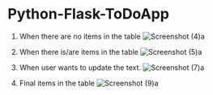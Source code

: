 # Python-Flask-ToDoApp

1. When there are no items in the table
![Screenshot (4)a](https://user-images.githubusercontent.com/53372534/179404220-99f56424-c000-46c8-a543-a58603bdfe56.png)

2. When there is/are items in the table
![Screenshot (5)a](https://user-images.githubusercontent.com/53372534/179404275-edad717b-fab5-43c9-9f8c-41daeb4fa846.png)

3. When user wants to update the text.
![Screenshot (7)a](https://user-images.githubusercontent.com/53372534/179404311-c2b2f185-b0a8-4e62-b960-328c5fa2c56a.png)

4. Final items in the table
![Screenshot (9)a](https://user-images.githubusercontent.com/53372534/179404341-02001cd7-47b8-4bd7-b746-117c8b7df7ed.png)

